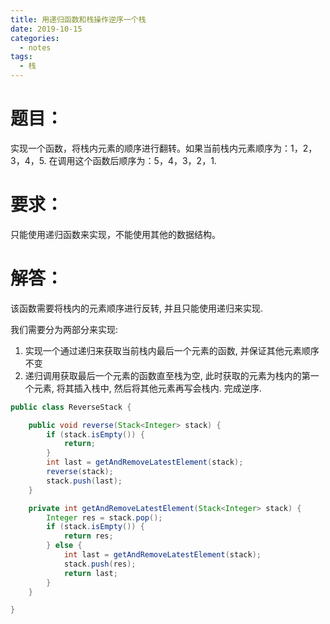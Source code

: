 ```yaml
---
title: 用递归函数和栈操作逆序一个栈
date: 2019-10-15
categories:
  - notes
tags:
  - 栈
---
```

# 题目：

实现一个函数，将栈内元素的顺序进行翻转。如果当前栈内元素顺序为：1，2，3，4，5. 在调用这个函数后顺序为：5，4，3，2，1.

# 要求：

只能使用递归函数来实现，不能使用其他的数据结构。

# 解答：

该函数需要将栈内的元素顺序进行反转, 并且只能使用递归来实现.

我们需要分为两部分来实现:

1.  实现一个通过递归来获取当前栈内最后一个元素的函数, 并保证其他元素顺序不变
2.  递归调用获取最后一个元素的函数直至栈为空, 此时获取的元素为栈内的第一个元素, 将其插入栈中, 然后将其他元素再写会栈内. 完成逆序.
```java
public class ReverseStack {

	public void reverse(Stack<Integer> stack) {
		if (stack.isEmpty()) {
			return;
		}
		int last = getAndRemoveLatestElement(stack);
		reverse(stack);
		stack.push(last);
	}

	private int getAndRemoveLatestElement(Stack<Integer> stack) {
		Integer res = stack.pop();
		if (stack.isEmpty()) {
			return res;
		} else {
			int last = getAndRemoveLatestElement(stack);
			stack.push(res);
			return last;
		}
	}

}
```

